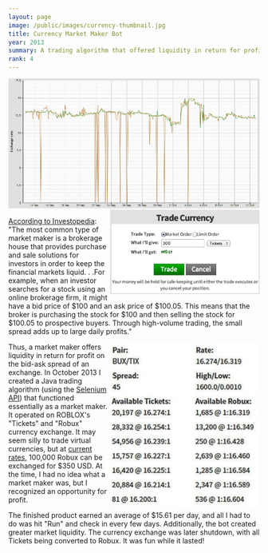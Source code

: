 ```yaml
---
layout: page
image: /public/images/currency-thumbnail.jpg
title: Currency Market Maker Bot
year: 2013
summary: A trading algorithm that offered liquidity in return for profit.
rank: 4
---
```


<img src="/public/images/currency-graph.jpg">

<img src="/public/images/currency-trade.jpg" width="300" align="right">

<a href="http://www.investopedia.com/terms/m/marketmaker.asp">According to Investopedia</a>: "The most common type of market maker is a brokerage house that provides purchase and sale solutions for investors in order to keep the financial markets liquid. . .For example, when an investor searches for a stock using an online brokerage firm, it might have a bid price of $100 and an ask price of $100.05. This means that the broker is purchasing the stock for $100 and then selling the stock for $100.05 to prospective buyers. Through high-volume trading, the small spread adds up to large daily profits."

<img src="/public/images/currency-rates.jpg" width="300" align="right">

Thus, a market maker offers liquidity in return for profit on the bid-ask spread of an exchange. In October 2013 I created a Java trading algorithm (using the <a href="http://www.seleniumhq.org/">Selenium API</a>) that functioned essentially as a market maker. It operated on ROBLOX's "Tickets" and "Robux" currency exchange. It may seem silly to trade virtual currencies, but at <a href="https://www.roblox.com/develop/developer-exchange">current rates</a>, 100,000 Robux can be exchanged for $350 USD. At the time, I had no idea what a market maker was, but I recognized an opportunity for profit.

The finished product earned an average of $15.61 per day, and all I had to do was hit "Run" and check in every few days. Additionally, the bot created greater market liquidity. The currency exchange was later shutdown, with all Tickets being converted to Robux. It was fun while it lasted!